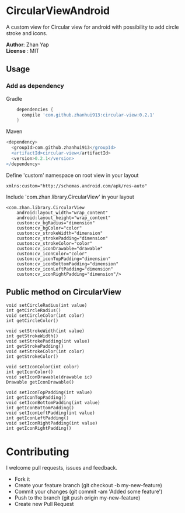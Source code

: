 # CircularViewAndroid
A custom view for Circular view for android with possibility to add circle stroke and icons. <br/>

**Author**: Zhan Yap<br/>
**License** : MIT


## Usage

### Add as dependency

Gradle

```groovy
    dependencies {
      compile 'com.github.zhanhui913:circular-view:0.2.1'
    }
```
    

Maven

```groovy
<dependency>
  <groupId>com.github.zhanhui913</groupId>
  <artifactId>circular-view</artifactId>
  <version>0.2.1</version>
</dependency>

```


Define 'custom' namespace on root view in your layout

```
xmlns:custom="http://schemas.android.com/apk/res-auto"
```

Include 'com.zhan.library.CircularView' in your layout

```
<com.zhan.library.CircularView
    android:layout_width="wrap_content"
    android:layout_height="wrap_content"
    custom:cv_bgRadius="dimension"
    custom:cv_bgColor="color"
    custom:cv_strokeWidth="dimension"
    custom:cv_strokePadding="dimension"
    custom:cv_strokeColor="color"
    custom:cv_iconDrawable="drawable"
    custom:cv_iconColor="color"
    custom:cv_iconTopPadding="dimension"
    custom:cv_iconBottomPadding="dimension"
    custom:cv_iconLeftPadding="dimension"
    custom:cv_iconRightPadding="dimension"/>

```

## Public method on CircularView
```
void setCircleRadius(int value)
int getCircleRadius()
void setCircleColor(int color)
int getCircleColor()

void setStrokeWidth(int value)
int getStrokeWidth()
void setStrokePadding(int value)
int getStrokePadding()
void setStrokeColor(int color)
int getStrokeColor()

void setIconColor(int color)
int getIconColor()
void setIconDrawable(drawable ic)
Drawable getIconDrawable()

void setIconTopPadding(int value)
int getIconTopPadding()
void setIconBottomPadding(int value)
int getIconBottomPadding()
void setIconLeftPadding(int value)
int getIconLeftPadding()
void setIconRightPadding(int value)
int getIconRightPadding()
```


# Contributing

I welcome pull requests, issues and feedback.

- Fork it
- Create your feature branch (git checkout -b my-new-feature)
- Commit your changes (git commit -am 'Added some feature')
- Push to the branch (git push origin my-new-feature)
- Create new Pull Request
